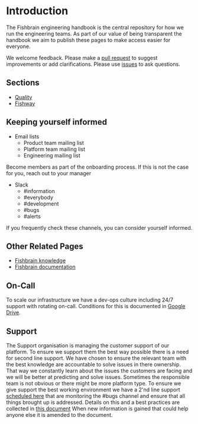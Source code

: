 # Introduction

The Fishbrain engineering handbook is the central repository for how we run the engineering teams. As part of our value of being transparent the handbook we aim to publish these pages to make access easier for everyone.

We welcome feedback. Please make a [pull request](https://github.com/fishbrain/engineering-handbook/pulls) to suggest improvements or add clarifications. Please use [issues](https://github.com/fishbrain/engineering-handbook/issues) to ask questions.

## Sections

- [Quality](./Quality/README.md)
- [Fishway](./Fishway/README.md)


## Keeping yourself informed

* Email lists
	- Product team mailing list
	- Platform team mailing list
	- Engineering mailing list

Become members as part of the onboarding process. If this is not the case for you, reach out to your manager

* Slack
	- #information
	- #everybody
	- #development
	- #bugs
	- #alerts

If you frequently check these channels, you can consider yourself informed.

## Other Related Pages

* [Fishbrain knowledge](https://docs.fishbrain.com/)
* [Fishbrain documentation](https://github.com/fishbrain/docs)

## On-Call

To scale our infrastructure we have a dev-ops culture including 24/7 support with rotating on-call. Conditions for this is documented in [Google Drive](https://docs.google.com/document/d/1vEP3QwE2EVNqQ6D7FjIIQAwhZe6pXnkfZQvt1vr7OAM/edit).

## Support
The Support organisation is managing the customer support of our platform. To ensure we support them the best way possible there is a need for second line support. We have chosen to ensure the relevant team with the best knowledge are accountable to solve issues in there ownership. That way we constantly learn about the issues the customers are facing and we will be better at predicting and solve issues. 
Sometimes the responsible team is not obvious or there might be more platform type. To ensure we give support the best working environment we have a 2'nd line support [scheduled here](https://docs.google.com/spreadsheets/d/1tC9VbKjVVTJ4tjPYrAh6sqvB5u41OkfmoxZp6PSICxY/edit#gid=0) that are monitoring the #bugs channel and ensure that all things brought up is addressed. Details on this and a best practices are collected in [this document](https://docs.google.com/document/d/1AIVFUZpUlZUJRqV2gM5-9XPuE4s2syeWYiAcK7CJggo/edit) When new information is gained that could help anyone else it is amended to the document. 
